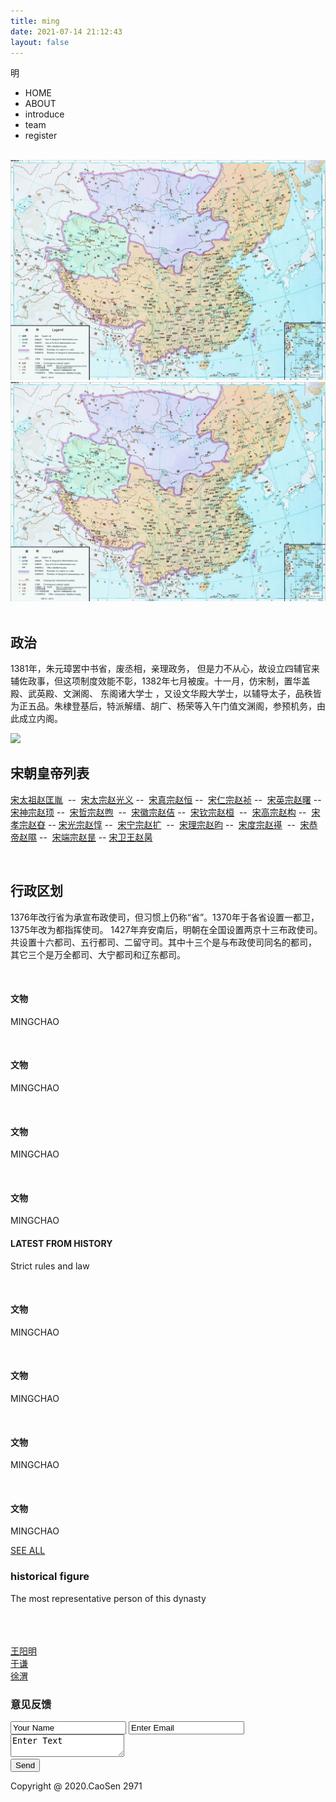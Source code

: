 ```yaml
---
title: ming
date: 2021-07-14 21:12:43
layout: false
---
```

<!DOCTYPE html>
<html lang="en">
<head>
    <meta charset="UTF-8">
    <meta name="viewport" content="width=device-width, initial-scale=1.0">
    <title>明朝</title>
    <link rel="stylesheet" href="./css/dynasty.css">
    <script src="./script/ming.js"></script>
    <link rel="shortcut icon" href="./favicon.ico" />
</head>
<body>
    <div class="datu">
        <div class="header">
            <div class="biaotou">明</div>
            <div class="biaowei">
                <ul>
                    <li>HOME</li>
                    <li>ABOUT</li>
                    <li>introduce</li>
                    <li>team</li>
                    <li>register</li>
                </ul>
            </div>
        </div>
        <img src="https://timgsa.baidu.com/timg?image&quality=80&size=b9999_10000&sec=1592024393388&di=1c5f0a3f9900747a6e5dc61a2e0f790d&imgtype=0&src=http%3A%2F%2Fclub2.autoimg.cn%2Falbum%2Fg30%2FM04%2F2C%2FE0%2Fuserphotos%2F2019%2F09%2F15%2F06%2FChsEf119bWeAS-JXACSkH6eGmL4203.jpg"
            alt="">
    </div>
    <div class="com fangda">
        <div class="small">
            <img src="./resource/mingmap.jpg" alt="">
            <div class="mask"></div>
        </div>
        <div class="big">
            <img src="./resource/mingmap.jpg" alt="" class="bigimg">
        </div>
    </div>
    <div class="com2">
        <div class="com2_tu">
            <img src="https://ss0.bdstatic.com/70cFvHSh_Q1YnxGkpoWK1HF6hhy/it/u=1418655523,3576516681&fm=26&gp=0.jpg"
                alt="">
        </div>
        <div class="com2_text">
            <h2>政治</h2>
            <p>
                1381年，朱元璋罢中书省，废丞相，亲理政务，
                但是力不从心，故设立四辅官来辅佐政事，但这项制度效能不彰，1382年七月被废。十一月，仿宋制，置华盖殿、武英殿、文渊阁、
                东阁诸大学士
                ，又设文华殿大学士，以辅导太子，品秩皆为正五品。朱棣登基后，特派解缙、胡广、杨荣等入午门值文渊阁，参预机务，由此成立内阁。</p>
        </div>
    </div>
    <div class="com">
        <div class="com3_tu">
            <img border="0"
                src="https://timgsa.baidu.com/timg?image&quality=80&size=b9999_10000&sec=1589814552756&di=e90f1be7ec193e7a2008075875d12570&imgtype=0&src=http%3A%2F%2Fdingyue.nosdn.127.net%2FFdB0IABwJJBpHD2%3D5UWo0uoQjEUxePxLfLeq6pBnrD8XR1529083240332.jpeg"
                style="display: inline;">
        </div>
        <div class="com3_text">
            <h2>宋朝皇帝列表</h2>
            <p>
                <a href="http://www.qulishi.com/renwu/songtaizu/" target="_blank">宋太祖赵匡胤</a>&nbsp; --&nbsp;
                <a href="http://www.qulishi.com/renwu/songtaizong/" target="_blank">宋太宗赵光义</a>&nbsp;--&nbsp;
                <a href="http://www.qulishi.com/renwu/songzhenzong/" target="_blank">宋真宗赵恒</a>&nbsp;--&nbsp;
                <a href="http://www.qulishi.com/renwu/songrenzong/" target="_blank">宋仁宗赵祯</a>&nbsp;--&nbsp;
                <a href="http://www.qulishi.com/renwu/songyingzong/" target="_blank">宋英宗赵曙</a>&nbsp;--&nbsp;
                <a href="http://www.qulishi.com/renwu/songshenzong/" target="_blank">宋神宗赵顼</a>&nbsp;--&nbsp;
                <a href="http://www.qulishi.com/renwu/songzhezong/" target="_blank">宋哲宗赵煦</a>&nbsp; --&nbsp;
                <a href="http://www.qulishi.com/renwu/songhuizong/" target="_blank">宋徽宗赵佶</a>&nbsp;--&nbsp;
                <a href="http://www.qulishi.com/renwu/songqinzong/" target="_blank">宋钦宗赵桓</a>&nbsp; --&nbsp;
                <a href="http://www.qulishi.com/renwu/zhaogou/" target="_blank">宋高宗赵构</a>&nbsp;--&nbsp;
                <a href="http://www.qulishi.com/renwu/songxiaozong/" target="_blank">宋孝宗赵昚</a>&nbsp;--
                <a href="http://www.qulishi.com/renwu/songguangzong/" target="_blank">宋光宗赵惇</a>&nbsp;--&nbsp;
                <a href="http://www.qulishi.com/renwu/songningzong/" target="_blank">宋宁宗赵扩</a>&nbsp; --&nbsp;
                <a href="http://www.qulishi.com/renwu/songlizong/" target="_blank">宋理宗赵昀</a>&nbsp;--&nbsp;
                <a href="http://www.qulishi.com/renwu/songduzong/" target="_blank">宋度宗赵禥</a>&nbsp; --&nbsp;
                <a href="http://www.qulishi.com/renwu/songgongdi/" target="_blank">宋恭帝赵隰</a>&nbsp;--&nbsp;
                <a href="http://www.qulishi.com/news/201304/471.html" target="_blank">宋端宗赵昰</a>&nbsp;--
                <a href="http://www.qulishi.com/news/201304/472.html" target="_blank">宋卫王赵昺</a>
            </p>
        </div>
    </div>
    <div class="com2">
        <div class="com4_tu">
            <img src="https://ss1.bdstatic.com/70cFvXSh_Q1YnxGkpoWK1HF6hhy/it/u=1646828347,3605935744&fm=26&gp=0.jpg"
                alt="">
        </div>
        <div class="com4_text">
            <h2>行政区划</h2>
            <p>
                1376年改行省为承宣布政使司，但习惯上仍称“省”。1370年于各省设置一都卫，1375年改为都指挥使司。
                1427年弃安南后，明朝在全国设置两京十三布政使司。
                共设置十六都司、五行都司、二留守司。其中十三个是与布政使司同名的都司，
                其它三个是万全都司、大宁都司和辽东都司。
            </p>
        </div>
    </div>
    <div class="project-gallery">
        <div class="gallery-grids">
            <div class="gallery-grids-info">
                <img src="https://ss0.bdstatic.com/70cFvHSh_Q1YnxGkpoWK1HF6hhy/it/u=3320295503,1806146987&fm=26&gp=0.jpg"
                    alt="" />
                <div class="caption">
                    <h4>文物</h4>
                    <span></span>
                    <p>MINGCHAO</p>
                </div>
            </div>
            <div class="gallery-grids-info">
                <img src="https://ss3.bdstatic.com/70cFv8Sh_Q1YnxGkpoWK1HF6hhy/it/u=2448328551,3326775466&fm=26&gp=0.jpg"
                    alt="" />
                <div class="caption">
                    <h4>文物</h4>
                    <span></span>
                    <p>MINGCHAO</p>
                </div>
            </div>
            <div class="gallery-grids-info">
                <img src="https://ss0.bdstatic.com/70cFuHSh_Q1YnxGkpoWK1HF6hhy/it/u=2014441649,424836557&fm=26&gp=0.jpg"
                    alt="" />
                <div class="caption">
                    <h4>文物</h4>
                    <span></span>
                    <p>MINGCHAO</p>
                </div>
            </div>
            <div class="gallery-grids-info">
                <img src="https://ss1.bdstatic.com/70cFuXSh_Q1YnxGkpoWK1HF6hhy/it/u=107917685,981279972&fm=26&gp=0.jpg"
                    alt="" />
                <div class="caption">
                    <h4>文物</h4>
                    <span></span>
                    <p>MINGCHAO</p>
                </div>
            </div>
            <div class="clearfix"> </div>
        </div>
        <div class="project-portfolio">
            <div class="container">
                <h4>LATEST FROM HISTORY</h4>
                <p>Strict rules and law</p>
            </div>
        </div>
        <div class="gallery-grids">
            <div class="gallery-grids-info">
                <img src="https://ss1.bdstatic.com/70cFvXSh_Q1YnxGkpoWK1HF6hhy/it/u=3487577318,2050126395&fm=26&gp=0.jpg"
                    alt="" />
                <div class="caption">
                    <h4>文物</h4>
                    <span></span>
                    <p>MINGCHAO</p>
                </div>
            </div>
            <div class="gallery-grids-info">
                <img src="https://ss0.bdstatic.com/70cFuHSh_Q1YnxGkpoWK1HF6hhy/it/u=3392383756,854254098&fm=26&gp=0.jpg"
                    alt="" />
                <div class="caption">
                    <h4>文物</h4>
                    <span></span>
                    <p>MINGCHAO</p>
                </div>
            </div>
            <div class="gallery-grids-info">
                <img src="https://ss0.bdstatic.com/70cFvHSh_Q1YnxGkpoWK1HF6hhy/it/u=1862568463,559538303&fm=26&gp=0.jpg"
                    alt="" />
                <div class="caption">
                    <h4>文物</h4>
                    <span></span>
                    <p>MINGCHAO</p>
                </div>
            </div>
            <div class="gallery-grids-info">
                <img src="https://ss0.bdstatic.com/70cFuHSh_Q1YnxGkpoWK1HF6hhy/it/u=364532303,103155929&fm=26&gp=0.jpg"
                    alt="" />
                <div class="caption">
                    <h4>文物</h4>
                    <span></span>
                    <p>MINGCHAO</p>
                </div>
            </div>
            <div class="clearfix"> </div>
        </div>
        <div class="sea-all read-more">
            <a href="#">SEE ALL<span></span></a>
        </div>
    </div>
    <div class="man">
        <div class="about">
            <h3>historical figure</h3>
            <span></span>
            <p>The most representative person of this dynasty </p>
        </div>
        <div class="man-container">
            <div class="com4">
                <img src="https://ss2.bdstatic.com/70cFvnSh_Q1YnxGkpoWK1HF6hhy/it/u=3421553803,1922379521&fm=26&gp=0.jpg"
                    alt="">
            </div>
            <div class="com4">
                <img src="https://ss3.bdstatic.com/70cFv8Sh_Q1YnxGkpoWK1HF6hhy/it/u=1694324573,1474072144&fm=26&gp=0.jpg"
                    alt="">
            </div>
            <div class="com4">
                <img src="https://ss2.bdstatic.com/70cFvnSh_Q1YnxGkpoWK1HF6hhy/it/u=2235539097,1806956879&fm=26&gp=0.jpg"
                    alt="">
            </div>
        </div>
        <div class="man-container2">
            <div class="com5">
                <a href="https://baike.baidu.com/item/%E7%8E%8B%E5%AE%88%E4%BB%81/503207?fromtitle=%E7%8E%8B%E9%98%B3%E6%98%8E&fromid=5710"
                    style="height: 100%;width: 100%;">王阳明</a>
            </div>
            <div class="com5">
                <a href="https://baike.baidu.com/item/%E4%BA%8E%E8%B0%A6/377" style="height: 100%;width: 100%;">于谦</a>
            </div>
            <div class="com5">
                <a href="https://baike.baidu.com/item/%E5%BE%90%E6%B8%AD/18002" style="height: 100%;width: 100%;">徐渭</a>
            </div>
        </div>
    </div>
    <div class="contact" id="contact">
        <div class="container">
            <div class="contact-main">
                <h3>意见反馈</h3>
                <form>
                    <input type="text" value="Your Name" onfocus="this.value = '';"
                        onblur="if (this.value == '') {this.value = 'Your Name';}" class="com3">
                    <input type="text" value="Enter Email" onfocus="this.value = '';"
                        onblur="if (this.value == '') {this.value = 'Enter email';}" class="com3">
                    <textarea onfocus="this.value = '';" onblur="if (this.value == '') {this.value = 'Enter Text';}"
                        class="com3">Enter Text</textarea>
                    <div class="sub">
                        <input type="submit" value="Send">
                    </div>
                </form>
            </div>
        </div>
    </div>
    <div class="footer">
        <div class="footer-main">
            <div class="footer-right">
                <p>Copyright @ 2020.CaoSen 2971</p>
            </div>
            <div class="clearfix"> </div>
        </div>
    </div>
</body>
</html>